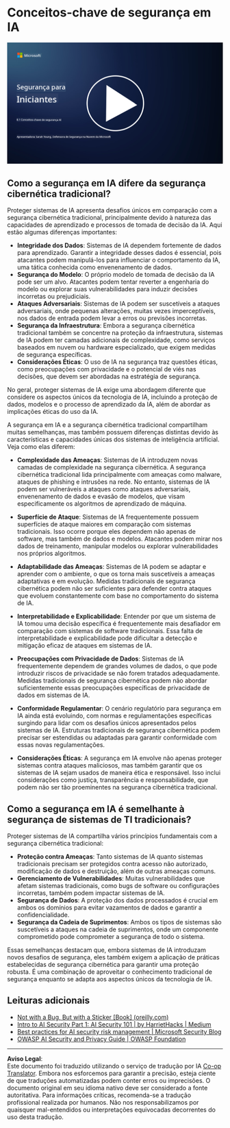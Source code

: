 <!--
CO_OP_TRANSLATOR_METADATA:
{
  "original_hash": "66b61d96936cf25d20fcb411d4ce5227",
  "translation_date": "2025-09-03T19:40:59+00:00",
  "source_file": "8.1 AI security key concepts.md",
  "language_code": "br"
}
-->
# Conceitos-chave de segurança em IA

[![Assista ao vídeo](../../translated_images/8-1_placeholder.00bf95633da13ca44348bde620f848337ccbd7ae4022459eab1df7f37421ba4e.br.png)](https://learn-video.azurefd.net/vod/player?id=ba44f5f7-9b47-462f-9aa5-13e2b71f4998)

## Como a segurança em IA difere da segurança cibernética tradicional?

Proteger sistemas de IA apresenta desafios únicos em comparação com a segurança cibernética tradicional, principalmente devido à natureza das capacidades de aprendizado e processos de tomada de decisão da IA. Aqui estão algumas diferenças importantes:

- **Integridade dos Dados**: Sistemas de IA dependem fortemente de dados para aprendizado. Garantir a integridade desses dados é essencial, pois atacantes podem manipulá-los para influenciar o comportamento da IA, uma tática conhecida como envenenamento de dados.
- **Segurança do Modelo**: O próprio modelo de tomada de decisão da IA pode ser um alvo. Atacantes podem tentar reverter a engenharia do modelo ou explorar suas vulnerabilidades para induzir decisões incorretas ou prejudiciais.
- **Ataques Adversariais**: Sistemas de IA podem ser suscetíveis a ataques adversariais, onde pequenas alterações, muitas vezes imperceptíveis, nos dados de entrada podem levar a erros ou previsões incorretas.
- **Segurança da Infraestrutura**: Embora a segurança cibernética tradicional também se concentre na proteção da infraestrutura, sistemas de IA podem ter camadas adicionais de complexidade, como serviços baseados em nuvem ou hardware especializado, que exigem medidas de segurança específicas.
- **Considerações Éticas**: O uso de IA na segurança traz questões éticas, como preocupações com privacidade e o potencial de viés nas decisões, que devem ser abordadas na estratégia de segurança.

No geral, proteger sistemas de IA exige uma abordagem diferente que considere os aspectos únicos da tecnologia de IA, incluindo a proteção de dados, modelos e o processo de aprendizado da IA, além de abordar as implicações éticas do uso da IA.

A segurança em IA e a segurança cibernética tradicional compartilham muitas semelhanças, mas também possuem diferenças distintas devido às características e capacidades únicas dos sistemas de inteligência artificial. Veja como elas diferem:

- **Complexidade das Ameaças**: Sistemas de IA introduzem novas camadas de complexidade na segurança cibernética. A segurança cibernética tradicional lida principalmente com ameaças como malware, ataques de phishing e intrusões na rede. No entanto, sistemas de IA podem ser vulneráveis a ataques como ataques adversariais, envenenamento de dados e evasão de modelos, que visam especificamente os algoritmos de aprendizado de máquina.

- **Superfície de Ataque**: Sistemas de IA frequentemente possuem superfícies de ataque maiores em comparação com sistemas tradicionais. Isso ocorre porque eles dependem não apenas de software, mas também de dados e modelos. Atacantes podem mirar nos dados de treinamento, manipular modelos ou explorar vulnerabilidades nos próprios algoritmos.

- **Adaptabilidade das Ameaças**: Sistemas de IA podem se adaptar e aprender com o ambiente, o que os torna mais suscetíveis a ameaças adaptativas e em evolução. Medidas tradicionais de segurança cibernética podem não ser suficientes para defender contra ataques que evoluem constantemente com base no comportamento do sistema de IA.

- **Interpretabilidade e Explicabilidade**: Entender por que um sistema de IA tomou uma decisão específica é frequentemente mais desafiador em comparação com sistemas de software tradicionais. Essa falta de interpretabilidade e explicabilidade pode dificultar a detecção e mitigação eficaz de ataques em sistemas de IA.

- **Preocupações com Privacidade de Dados**: Sistemas de IA frequentemente dependem de grandes volumes de dados, o que pode introduzir riscos de privacidade se não forem tratados adequadamente. Medidas tradicionais de segurança cibernética podem não abordar suficientemente essas preocupações específicas de privacidade de dados em sistemas de IA.

- **Conformidade Regulamentar**: O cenário regulatório para segurança em IA ainda está evoluindo, com normas e regulamentações específicas surgindo para lidar com os desafios únicos apresentados pelos sistemas de IA. Estruturas tradicionais de segurança cibernética podem precisar ser estendidas ou adaptadas para garantir conformidade com essas novas regulamentações.

- **Considerações Éticas**: A segurança em IA envolve não apenas proteger sistemas contra ataques maliciosos, mas também garantir que os sistemas de IA sejam usados de maneira ética e responsável. Isso inclui considerações como justiça, transparência e responsabilidade, que podem não ser tão proeminentes na segurança cibernética tradicional.

## Como a segurança em IA é semelhante à segurança de sistemas de TI tradicionais?

Proteger sistemas de IA compartilha vários princípios fundamentais com a segurança cibernética tradicional:

- **Proteção contra Ameaças**: Tanto sistemas de IA quanto sistemas tradicionais precisam ser protegidos contra acesso não autorizado, modificação de dados e destruição, além de outras ameaças comuns.
- **Gerenciamento de Vulnerabilidades**: Muitas vulnerabilidades que afetam sistemas tradicionais, como bugs de software ou configurações incorretas, também podem impactar sistemas de IA.
- **Segurança de Dados**: A proteção dos dados processados é crucial em ambos os domínios para evitar vazamentos de dados e garantir a confidencialidade.
- **Segurança da Cadeia de Suprimentos**: Ambos os tipos de sistemas são suscetíveis a ataques na cadeia de suprimentos, onde um componente comprometido pode comprometer a segurança de todo o sistema.

Essas semelhanças destacam que, embora sistemas de IA introduzam novos desafios de segurança, eles também exigem a aplicação de práticas estabelecidas de segurança cibernética para garantir uma proteção robusta. É uma combinação de aproveitar o conhecimento tradicional de segurança enquanto se adapta aos aspectos únicos da tecnologia de IA.

## Leituras adicionais

- [Not with a Bug, But with a Sticker [Book] (oreilly.com)](https://www.oreilly.com/library/view/not-with-a/9781119883982/)
- [Intro to AI Security Part 1: AI Security 101 | by HarrietHacks | Medium](https://medium.com/@harrietfarlow/intro-to-ai-security-part-1-ai-security-101-b8662a9efe5)
- [Best practices for AI security risk management | Microsoft Security Blog](https://www.microsoft.com/en-us/security/blog/2021/12/09/best-practices-for-ai-security-risk-management/?WT.mc_id=academic-96948-sayoung)
- [OWASP AI Security and Privacy Guide | OWASP Foundation](https://owasp.org/www-project-ai-security-and-privacy-guide/)

---

**Aviso Legal**:  
Este documento foi traduzido utilizando o serviço de tradução por IA [Co-op Translator](https://github.com/Azure/co-op-translator). Embora nos esforcemos para garantir a precisão, esteja ciente de que traduções automatizadas podem conter erros ou imprecisões. O documento original em seu idioma nativo deve ser considerado a fonte autoritativa. Para informações críticas, recomenda-se a tradução profissional realizada por humanos. Não nos responsabilizamos por quaisquer mal-entendidos ou interpretações equivocadas decorrentes do uso desta tradução.